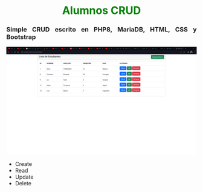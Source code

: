 <h1 align="center" style="color: green">Alumnos CRUD</h1>

<h3 align="justify">Simple CRUD escrito en PHP8, MariaDB, HTML, CSS y Bootstrap</h3>

![alt text](https://raw.githubusercontent.com/KevoTHRASHER/Images-Github-Repositories/main/Alumnos%20CRUD/Alumnos%20CRUD%201.png?raw=true)


* Create
* Read
* Update
* Delete
